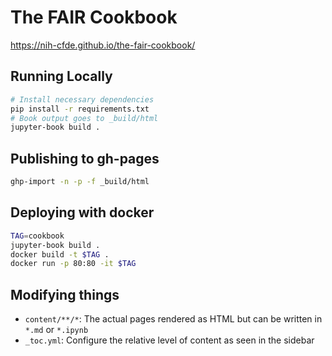 # The FAIR Cookbook

<https://nih-cfde.github.io/the-fair-cookbook/>

## Running Locally

```bash
# Install necessary dependencies
pip install -r requirements.txt
# Book output goes to _build/html
jupyter-book build .
```

## Publishing to gh-pages
```bash
ghp-import -n -p -f _build/html
```

## Deploying with docker
```bash
TAG=cookbook
jupyter-book build .
docker build -t $TAG .
docker run -p 80:80 -it $TAG
```

## Modifying things

- `content/**/*`: The actual pages rendered as HTML but can be written in `*.md` or `*.ipynb`
- `_toc.yml`: Configure the relative level of content as seen in the sidebar
